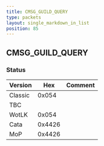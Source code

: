```yaml
---
title: CMSG_GUILD_QUERY
type: packets
layout: single_markdown_in_list
position: 85
---
```


## CMSG_GUILD_QUERY

### Status

Version    | Hex        | Comment
---------- | ---------- | ---------- 
Classic    | 0x054      | 
TBC        |            |
WotLK      | 0x054      | 
Cata       | 0x4426     | 
MoP        | 0x4426     | 
